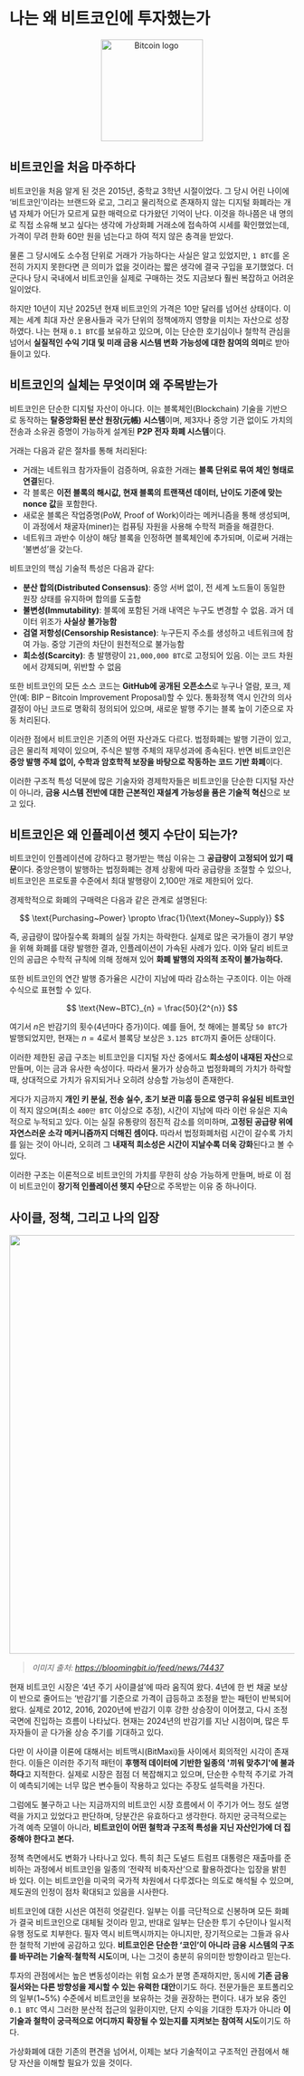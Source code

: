 # 나는 왜 비트코인에 투자했는가

<p align="center">
  <img src="https://bitcoin.org/img/icons/opengraph.png" width="180" alt="Bitcoin logo" />
</p>

## 비트코인을 처음 마주하다

비트코인을 처음 알게 된 것은 2015년, 중학교 3학년 시절이었다. 그 당시 어린 나이에 ‘비트코인’이라는 브랜드와 로고, 그리고 물리적으로 존재하지 않는 디지털 화폐라는 개념 자체가 어딘가 모르게 묘한 매력으로 다가왔던 기억이 난다. 이것을 하나쯤은 내 명의로 직접 소유해 보고 싶다는 생각에 가상화폐 거래소에 접속하여 시세를 확인했었는데, 가격이 무려 한화 60만 원을 넘는다고 하여 적지 않은 충격을 받았다.

물론 그 당시에도 소수점 단위로 거래가 가능하다는 사실은 알고 있었지만, `1 BTC`를 온전히 가지지 못한다면 큰 의미가 없을 것이라는 짧은 생각에 결국 구입을 포기했었다. 더군다나 당시 국내에서 비트코인을 실제로 구매하는 것도 지금보다 훨씬 복잡하고 어려운 일이었다.

하지만 10년이 지난 2025년 현재 비트코인의 가격은 10만 달러를 넘어선 상태이다. 이제는 세계 최대 자산 운용사들과 국가 단위의 정책에까지 영향을 미치는 자산으로 성장하였다. 나는 현재 `0.1 BTC`를 보유하고 있으며, 이는 단순한 호기심이나 철학적 관심을 넘어서 **실질적인 수익 기대 및 미래 금융 시스템 변화 가능성에 대한 참여의 의미**로 받아들이고 있다.

## 비트코인의 실체는 무엇이며 왜 주목받는가

비트코인은 단순한 디지털 자산이 아니다. 이는 블록체인(Blockchain) 기술을 기반으로 동작하는 **탈중앙화된 분산 원장(元帳) 시스템**이며, 제3자나 중앙 기관 없이도 가치의 전송과 소유권 증명이 가능하게 설계된 **P2P 전자 화폐 시스템**이다.

거래는 다음과 같은 절차를 통해 처리된다:

- 거래는 네트워크 참가자들이 검증하며, 유효한 거래는 **블록 단위로 묶여 체인 형태로 연결**된다.
- 각 블록은 **이전 블록의 해시값, 현재 블록의 트랜잭션 데이터, 난이도 기준에 맞는 nonce 값**을 포함한다.
- 새로운 블록은 작업증명(PoW, Proof of Work)이라는 메커니즘을 통해 생성되며, 이 과정에서 채굴자(miner)는 컴퓨팅 자원을 사용해 수학적 퍼즐을 해결한다.
- 네트워크 과반수 이상이 해당 블록을 인정하면 블록체인에 추가되며, 이로써 거래는 ‘불변성’을 갖는다.

비트코인의 핵심 기술적 특성은 다음과 같다:

- **분산 합의(Distributed Consensus)**: 중앙 서버 없이, 전 세계 노드들이 동일한 원장 상태를 유지하며 합의를 도출함
- **불변성(Immutability)**: 블록에 포함된 거래 내역은 누구도 변경할 수 없음. 과거 데이터 위조가 **사실상 불가능함**
- **검열 저항성(Censorship Resistance)**: 누구든지 주소를 생성하고 네트워크에 참여 가능. 중앙 기관의 차단이 원천적으로 불가능함
- **희소성(Scarcity)**: 총 발행량이 `21,000,000 BTC`로 고정되어 있음. 이는 코드 차원에서 강제되며, 위반할 수 없음

또한 비트코인의 모든 소스 코드는 **GitHub에 공개된 오픈소스**로 누구나 열람, 포크, 제안(예: BIP – Bitcoin Improvement Proposal)할 수 있다. 통화정책 역시 인간의 의사결정이 아닌 코드로 명확히 정의되어 있으며, 새로운 발행 주기는 블록 높이 기준으로 자동 처리된다.

이러한 점에서 비트코인은 기존의 어떤 자산과도 다르다. 법정화폐는 발행 기관이 있고, 금은 물리적 제약이 있으며, 주식은 발행 주체의 재무성과에 종속된다. 반면 비트코인은 **중앙 발행 주체 없이, 수학과 암호학적 보장을 바탕으로 작동하는 코드 기반 화폐**이다.

이러한 구조적 특성 덕분에 많은 기술자와 경제학자들은 비트코인을 단순한 디지털 자산이 아니라, **금융 시스템 전반에 대한 근본적인 재설계 가능성을 품은 기술적 혁신**으로 보고 있다.

## 비트코인은 왜 인플레이션 헷지 수단이 되는가?

비트코인이 인플레이션에 강하다고 평가받는 핵심 이유는 그 **공급량이 고정되어 있기 때문**이다. 중앙은행이 발행하는 법정화폐는 경제 상황에 따라 공급량을 조절할 수 있으나, 비트코인은 프로토콜 수준에서 최대 발행량이 2,100만 개로 제한되어 있다.

경제학적으로 화폐의 구매력은 다음과 같은 관계로 설명된다:

$$
\text{Purchasing~Power} \propto \frac{1}{\text{Money~Supply}}
$$

즉, 공급량이 많아질수록 화폐의 실질 가치는 하락한다. 실제로 많은 국가들이 경기 부양을 위해 화폐를 대량 발행한 결과, 인플레이션이 가속된 사례가 있다. 이와 달리 비트코인의 공급은 수학적 규칙에 의해 정해져 있어 **화폐 발행의 자의적 조작이 불가능하다.**

또한 비트코인의 연간 발행 증가율은 시간이 지남에 따라 감소하는 구조이다. 이는 아래 수식으로 표현할 수 있다.

$$
\text{New~BTC}_{n} = \frac{50}{2^{n}}
$$

여기서 $n$은 반감기의 횟수(4년마다 증가)이다. 예를 들어, 첫 해에는 블록당 `50 BTC`가 발행되었지만, 현재는 $n = 4$로서 블록당 보상은 `3.125 BTC`까지 줄어든 상태이다.

이러한 제한된 공급 구조는 비트코인을 디지털 자산 중에서도 **희소성이 내재된 자산**으로 만들며, 이는 금과 유사한 속성이다. 따라서 물가가 상승하고 법정화폐의 가치가 하락할 때, 상대적으로 가치가 유지되거나 오히려 상승할 가능성이 존재한다.

게다가 지금까지 **개인 키 분실, 전송 실수, 초기 보관 미흡 등으로 영구히 유실된 비트코인**이 적지 않으며(최소 `400만 BTC` 이상으로 추정), 시간이 지남에 따라 이런 유실은 지속적으로 누적되고 있다. 이는 실질 유통량의 점진적 감소를 의미하며, **고정된 공급량 위에 자연스러운 소각 메커니즘까지 더해진 셈이다.** 따라서 법정화폐처럼 시간이 갈수록 가치를 잃는 것이 아니라, 오히려 그 **내재적 희소성은 시간이 지날수록 더욱 강화**된다고 볼 수 있다.

이러한 구조는 이론적으로 비트코인의 가치를 무한히 상승 가능하게 만들며, 바로 이 점이 비트코인이 **장기적 인플레이션 헷지 수단**으로 주목받는 이유 중 하나이다.

## 사이클, 정책, 그리고 나의 입장

<p align="left">
  <img src="https://media.bloomingbit.io/prod/news/f98653ed-0ee7-4447-bba4-a0155aea6bf8.png" width="740"/>
</p>

> *이미지 출처: https://bloomingbit.io/feed/news/74437*  

현재 비트코인 시장은 ‘4년 주기 사이클설’에 따라 움직여 왔다. 4년에 한 번 채굴 보상이 반으로 줄어드는 ‘반감기’를 기준으로 가격이 급등하고 조정을 받는 패턴이 반복되어 왔다. 실제로 2012, 2016, 2020년에 반감기 이후 강한 상승장이 이어졌고, 다시 조정 국면에 진입하는 흐름이 나타났다. 현재는 2024년의 반감기를 지난 시점이며, 많은 투자자들이 곧 다가올 상승 주기를 기대하고 있다.

다만 이 사이클 이론에 대해서는 비트맥시(BitMaxi)들 사이에서 회의적인 시각이 존재한다. 이들은 이러한 주기적 패턴이 **후행적 데이터에 기반한 일종의 '끼워 맞추기'에 불과하다**고 지적한다. 실제로 시장은 점점 더 복잡해지고 있으며, 단순한 수학적 주기로 가격이 예측되기에는 너무 많은 변수들이 작용하고 있다는 주장도 설득력을 가진다.

그럼에도 불구하고 나는 지금까지의 비트코인 시장 흐름에서 이 주기가 어느 정도 설명력을 가지고 있었다고 판단하며, 당분간은 유효하다고 생각한다. 하지만 궁극적으로는 가격 예측 모델이 아니라, **비트코인이 어떤 철학과 구조적 특성을 지닌 자산인가에 더 집중해야 한다고 본다.**

정책 측면에서도 변화가 나타나고 있다. 특히 최근 도널드 트럼프 대통령은 재출마를 준비하는 과정에서 비트코인을 일종의 ‘전략적 비축자산’으로 활용하겠다는 입장을 밝힌 바 있다. 이는 비트코인을 미국의 국가적 차원에서 다루겠다는 의도로 해석될 수 있으며, 제도권의 인정이 점차 확대되고 있음을 시사한다.

비트코인에 대한 시선은 여전히 엇갈린다. 일부는 이를 극단적으로 신봉하며 모든 화폐가 결국 비트코인으로 대체될 것이라 믿고, 반대로 일부는 단순한 투기 수단이나 일시적 유행 정도로 치부한다. 필자 역시 비트맥시까지는 아니지만, 장기적으로는 그들과 유사한 철학적 기반에 공감하고 있다. **비트코인은 단순한 ‘코인’이 아니라 금융 시스템의 구조를 바꾸려는 기술적·철학적 시도**이며, 나는 그것이 충분히 유의미한 방향이라고 믿는다.

투자의 관점에서는 높은 변동성이라는 위험 요소가 분명 존재하지만, 동시에 **기존 금융 질서와는 다른 방향성을 제시할 수 있는 유력한 대안**이기도 하다. 전문가들은 포트폴리오의 일부(1~5%) 수준에서 비트코인을 보유하는 것을 권장하는 편이다. 내가 보유 중인 `0.1 BTC` 역시 그러한 분산적 접근의 일환이지만, 단지 수익을 기대한 투자가 아니라 **이 기술과 철학이 궁극적으로 어디까지 확장될 수 있는지를 지켜보는 참여적 시도**이기도 하다.

가상화폐에 대한 기존의 편견을 넘어서, 이제는 보다 기술적이고 구조적인 관점에서 해당 자산을 이해할 필요가 있을 것이다.